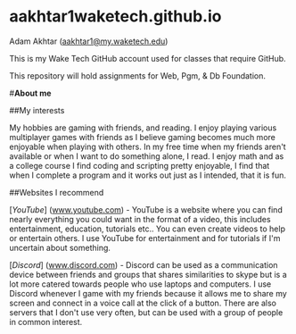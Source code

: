 # aakhtar1waketech.github.io

Adam Akhtar (aakhtar1@my.waketech.edu)

This is my Wake Tech GitHub account used for classes that require GitHub.

This repository will hold assignments for Web, Pgm, & Db Foundation. 

#**About me**

##My interests

My hobbies are gaming with friends, and reading. I enjoy playing various multiplayer games with friends as I believe gaming becomes much more enjoyable when playing with others. In my free time when my friends aren't available or when I want to do something alone, I read. I enjoy math and as a college course I find coding and scripting pretty enjoyable, I find that when I complete a program and it works out just as I intended, that it is fun.

##Websites I recommend

[_YouTube_] (www.youtube.com) - YouTube is a website where you can find nearly everything you could want in the format of a video, this includes entertainment, education, tutorials etc.. You can even create videos to help or entertain others. I use YouTube for entertainment and for tutorials if I'm uncertain about something.

[_Discord_] (www.discord.com) - Discord can be used as a communication device between friends and groups that shares similarities to skype but is a lot more catered towards people who use laptops and computers. I use Discord whenever I game with my friends because it allows me to share my screen and connect in a voice call at the click of a button. There are also servers that I don't use very often, but can be used with a group of people in common interest.
